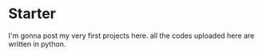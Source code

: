 # Starter
I'm gonna post my very first projects here.
all the codes uploaded here are written in python.
